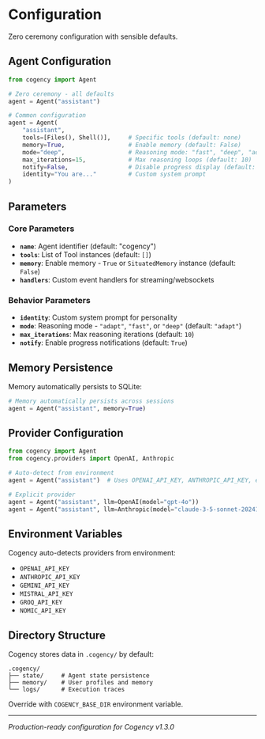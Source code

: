 # Configuration

Zero ceremony configuration with sensible defaults.

## Agent Configuration

```python
from cogency import Agent

# Zero ceremony - all defaults
agent = Agent("assistant")

# Common configuration
agent = Agent(
    "assistant",
    tools=[Files(), Shell()],     # Specific tools (default: none)
    memory=True,                  # Enable memory (default: False)
    mode="deep",                  # Reasoning mode: "fast", "deep", "adapt" (default: "adapt")
    max_iterations=15,            # Max reasoning loops (default: 10)
    notify=False,                 # Disable progress display (default: True)
    identity="You are..."         # Custom system prompt
)
```

## Parameters

### Core Parameters
- **`name`**: Agent identifier (default: "cogency")
- **`tools`**: List of Tool instances (default: `[]`)
- **`memory`**: Enable memory - `True` or `SituatedMemory` instance (default: `False`)
- **`handlers`**: Custom event handlers for streaming/websockets

### Behavior Parameters  
- **`identity`**: Custom system prompt for personality
- **`mode`**: Reasoning mode - `"adapt"`, `"fast"`, or `"deep"` (default: `"adapt"`)
- **`max_iterations`**: Max reasoning iterations (default: `10`)
- **`notify`**: Enable progress notifications (default: `True`)

## Memory Persistence

Memory automatically persists to SQLite:

```python
# Memory automatically persists across sessions
agent = Agent("assistant", memory=True)
```

## Provider Configuration

```python
from cogency import Agent
from cogency.providers import OpenAI, Anthropic

# Auto-detect from environment
agent = Agent("assistant")  # Uses OPENAI_API_KEY, ANTHROPIC_API_KEY, etc.

# Explicit provider
agent = Agent("assistant", llm=OpenAI(model="gpt-4o"))
agent = Agent("assistant", llm=Anthropic(model="claude-3-5-sonnet-20241022"))
```

## Environment Variables

Cogency auto-detects providers from environment:
- `OPENAI_API_KEY`
- `ANTHROPIC_API_KEY`  
- `GEMINI_API_KEY`
- `MISTRAL_API_KEY`
- `GROQ_API_KEY`
- `NOMIC_API_KEY`

## Directory Structure

Cogency stores data in `.cogency/` by default:
```
.cogency/
├── state/     # Agent state persistence
├── memory/    # User profiles and memory
└── logs/      # Execution traces
```

Override with `COGENCY_BASE_DIR` environment variable.

---

*Production-ready configuration for Cogency v1.3.0*